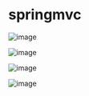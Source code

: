 # springmvc

![image](https://user-images.githubusercontent.com/81903928/151689487-2dabe93c-4590-4c46-ac72-def5cefdbd28.png)

![image](https://user-images.githubusercontent.com/81903928/151689480-c33c4c95-52fc-4108-b6e2-26ee1be06d5c.png)

![image](https://user-images.githubusercontent.com/81903928/151689422-c623c69e-64fb-43a7-8111-ceee6c8a17b4.png)

![image](https://user-images.githubusercontent.com/81903928/151689465-4bd1ccae-1c7c-4d45-8eb0-57bffc7d412c.png)
